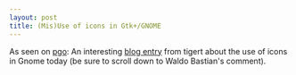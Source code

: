 ```yaml
---
layout: post
title: (Mis)Use of icons in Gtk+/GNOME
---
```


As seen on <a href="http://planet.gnome.org/">pgo</a>: An interesting <a href="http://www.tigert.com/archives/2005/09/15/ive-created-a-monster/">blog entry</a> from tigert about the use of icons in Gnome today (be sure to scroll down to Waldo Bastian's comment).
